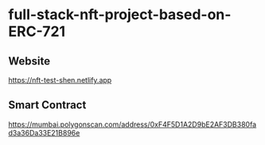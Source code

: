 # full-stack-nft-project-based-on-ERC-721

## Website
https://nft-test-shen.netlify.app

## Smart Contract
https://mumbai.polygonscan.com/address/0xF4F5D1A2D9bE2AF3DB380fad3a36Da33E21B896e
